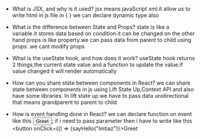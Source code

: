 - What is JSX, and why is it used?
  jsx means javaScript xml.it allow us to write html in js file.in { } we can declare dynamic type also

- What is the difference between State and Props?
  state is like a variable.it stores data based on condition.it can be changed on the other hand props is like property.we can pass data from parent to child using props .we cant modify props

- What is the useState hook, and how does it work?
  useState hook returns 2 things,the current state value and a function to update the value.if value changed it will render automatically

- How can you share state between components in React?
  we can share state between components in js using Lift State Up,Context API and also have some libraries. In lift state up we have to pass data unidirectional that means grandparent to parent to child

- How is event handling done in React?
  we can declare function on event like this
  <button onClick={sayHello}>Greet</button>;
  if i need to pass parameter then i have to write like this <button onClick={() => {sayHello("Imtiaz")}>Greet</button>
